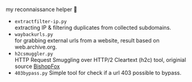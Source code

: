 
my reconnaissance helper 🐢

- `extractfilter-ip.py`<br>
extracting IP & filtering duplicates from collected subdomains.
- `waybackurls.py`<br>
for grabbing external urls from a website, result based on web.archive.org.
- `h2csmuggler.py`<br>
HTTP Request Smuggling over HTTP/2 Cleartext (h2c) tool, originial source 
<a href="https://github.com/BishopFox/h2csmuggler">BishopFox</a>
- `403bypass.py`
Simple tool for check if a url 403 possible to bypass.
